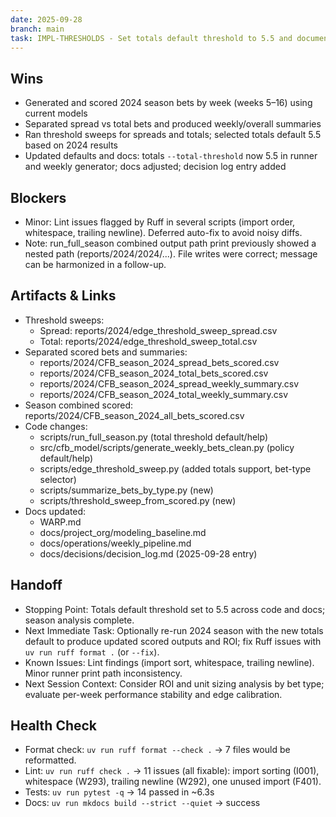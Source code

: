 ```yaml
---
date: 2025-09-28
branch: main
task: IMPL-THRESHOLDS - Set totals default threshold to 5.5 and document session
---
```


## Wins

- Generated and scored 2024 season bets by week (weeks 5–16) using current models
- Separated spread vs total bets and produced weekly/overall summaries
- Ran threshold sweeps for spreads and totals; selected totals default 5.5 based on 2024 results
- Updated defaults and docs: totals `--total-threshold` now 5.5 in runner and weekly generator; docs adjusted; decision log entry added

## Blockers

- Minor: Lint issues flagged by Ruff in several scripts (import order, whitespace, trailing newline). Deferred auto-fix to avoid noisy diffs.
- Note: run_full_season combined output path print previously showed a nested path (reports/2024/2024/...). File writes were correct; message can be harmonized in a follow-up.

## Artifacts & Links

- Threshold sweeps:
  - Spread: reports/2024/edge_threshold_sweep_spread.csv
  - Total: reports/2024/edge_threshold_sweep_total.csv
- Separated scored bets and summaries:
  - reports/2024/CFB_season_2024_spread_bets_scored.csv
  - reports/2024/CFB_season_2024_total_bets_scored.csv
  - reports/2024/CFB_season_2024_spread_weekly_summary.csv
  - reports/2024/CFB_season_2024_total_weekly_summary.csv
- Season combined scored: reports/2024/CFB_season_2024_all_bets_scored.csv
- Code changes:
  - scripts/run_full_season.py (total threshold default/help)
  - src/cfb_model/scripts/generate_weekly_bets_clean.py (policy default/help)
  - scripts/edge_threshold_sweep.py (added totals support, bet-type selector)
  - scripts/summarize_bets_by_type.py (new)
  - scripts/threshold_sweep_from_scored.py (new)
- Docs updated:
  - WARP.md
  - docs/project_org/modeling_baseline.md
  - docs/operations/weekly_pipeline.md
  - docs/decisions/decision_log.md (2025-09-28 entry)

## Handoff

- Stopping Point: Totals default threshold set to 5.5 across code and docs; season analysis complete.
- Next Immediate Task: Optionally re-run 2024 season with the new totals default to produce updated scored outputs and ROI; fix Ruff issues with `uv run ruff format .` (or `--fix`).
- Known Issues: Lint findings (import sort, whitespace, trailing newline). Minor runner print path inconsistency.
- Next Session Context: Consider ROI and unit sizing analysis by bet type; evaluate per-week performance stability and edge calibration.

## Health Check

- Format check: `uv run ruff format --check .` → 7 files would be reformatted.
- Lint: `uv run ruff check .` → 11 issues (all fixable): import sorting (I001), whitespace (W293), trailing newline (W292), one unused import (F401).
- Tests: `uv run pytest -q` → 14 passed in ~6.3s
- Docs: `uv run mkdocs build --strict --quiet` → success
